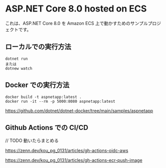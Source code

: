 # ASP.NET Core 8.0 hosted on ECS

これは、ASP.NET Core 8.0 を Amazon ECS 上で動かすためのサンプルプロジェクトです。

## ローカルでの実行方法

```
dotnet run
または
dotnew watch
```

## Docker での実行方法

```
docker build -t aspnetapp:latest .
docker run -it --rm -p 5000:8080 aspnetapp:latest
```

https://github.com/dotnet/dotnet-docker/tree/main/samples/aspnetapp

## Github Actions での CI/CD

// TODO 動いたらまとめる

https://zenn.dev/kou_pg_0131/articles/gh-actions-oidc-aws

https://zenn.dev/kou_pg_0131/articles/gh-actions-ecr-push-image
